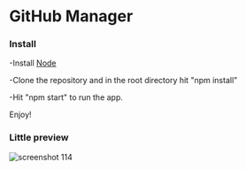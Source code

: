 # GitHub Manager

### Install
-Install [Node](https://nodejs.org/en/download/)

-Clone the repository and in the root directory hit "npm install"

-Hit "npm start" to run the app.

Enjoy!

### Little preview
![screenshot 114](https://user-images.githubusercontent.com/42438024/47269426-b7600c00-d55d-11e8-82bb-6a95089436be.png)


